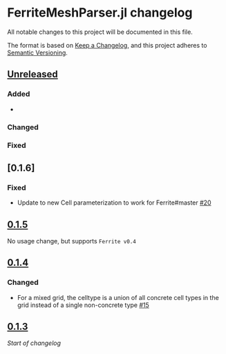 # FerriteMeshParser.jl changelog

All notable changes to this project will be documented in this file.

The format is based on [Keep a Changelog](https://keepachangelog.com/en/1.0.0/),
and this project adheres to [Semantic Versioning](https://semver.org/spec/v2.0.0.html).

## [Unreleased]
### Added
 - 

### Changed

### Fixed


## [0.1.6]
### Fixed
 - Update to new Cell parameterization to work for Ferrite#master [#20][gh20]

## [0.1.5]
No usage change, but supports `Ferrite v0.4`

## [0.1.4]
### Changed
 - For a mixed grid, the celltype is a union of all concrete cell types in the grid instead of a single non-concrete type [#15][gh15]

## [0.1.3]
*Start of changelog*

[gh20]: https://github.com/Ferrite-FEM/FerriteMeshParser.jl/pull/20
[gh15]: https://github.com/Ferrite-FEM/FerriteMeshParser.jl/pull/15

[Unreleased]: https://github.com/Ferrite-FEM/FerriteMeshParser.jl/compare/v0.1.5...HEAD
[0.1.5]: https://github.com/Ferrite-FEM/FerriteMeshParser.jl/compare/v0.1.4...v0.1.5
[0.1.4]: https://github.com/Ferrite-FEM/FerriteMeshParser.jl/compare/v0.1.3...v0.1.4
[0.1.3]: https://github.com/Ferrite-FEM/FerriteMeshParser.jl/compare/v0.1.2...v0.1.3
